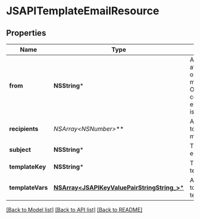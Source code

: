 # JSAPITemplateEmailResource

## Properties
Name | Type | Description | Notes
------------ | ------------- | ------------- | -------------
**from** | **NSString*** | Address to attribute the outgoing message to. Optional if the config email.out_address is set. | [optional] 
**recipients** | **NSArray&lt;NSNumber*&gt;*** | A list of user ids to send the message to. | 
**subject** | **NSString*** | The subject for email | [optional] 
**templateKey** | **NSString*** | The key for the template | 
**templateVars** | [**NSArray&lt;JSAPIKeyValuePairStringString_&gt;***](JSAPIKeyValuePairStringString_.md) | A list of variables to fill in the template | [optional] 

[[Back to Model list]](../README.md#documentation-for-models) [[Back to API list]](../README.md#documentation-for-api-endpoints) [[Back to README]](../README.md)


